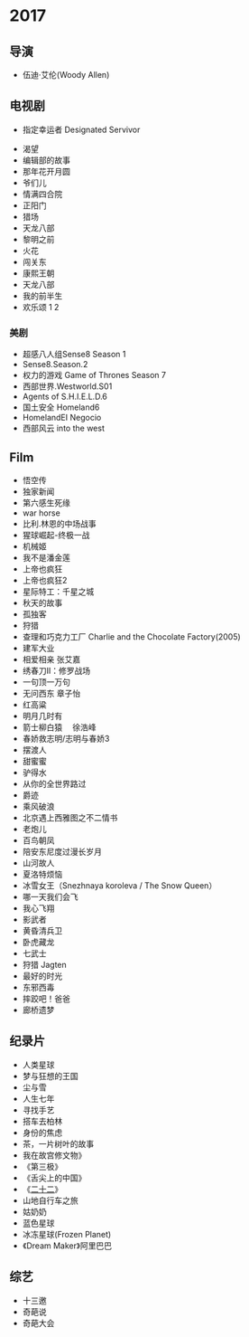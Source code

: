 # 2017

## 导演

* 伍迪·艾伦(Woody Allen)

## 电视剧

- 指定幸运者 Designated Servivor
* 渴望
* 编辑部的故事
* 那年花开月圆
* 爷们儿
* 情满四合院
* 正阳门
* 猎场
* 天龙八部
* 黎明之前
* 火花
* 闯关东
* 康熙王朝
* 天龙八部
* 我的前半生
* 欢乐颂 1 2

### 美剧

* 超感八人组Sense8 Season 1
* Sense8.Season.2
* 权力的游戏 Game of Thrones Season 7
* 西部世界.Westworld.S01
* Agents of S.H.I.E.L.D.6
* 国土安全 Homeland6
* HomelandEI Negocio
* 西部风云 into the west

## Film

* 悟空传
* 独家新闻
* 第六感生死缘
* war horse
* 比利.林恩的中场战事
* 猩球崛起-终极一战
* 机械姬
* 我不是潘金莲
* 上帝也疯狂
* 上帝也疯狂2
* 星际特工：千星之城
* 秋天的故事
* 孤独客
* 狩猎
* 查理和巧克力工厂 Charlie and the Chocolate Factory(2005)
* 建军大业
* 相爱相亲 张艾嘉
* 绣春刀II：修罗战场
* 一句顶一万句
* 无问西东 章子怡
* 红高粱
* 明月几时有
* 箭士柳白猿 　徐浩峰
* 春娇救志明/志明与春娇3
* 摆渡人
* 甜蜜蜜
* 驴得水
* 从你的全世界路过
* 爵迹
* 乘风破浪
* 北京遇上西雅图之不二情书
* 老炮儿
* 百鸟朝凤
* 陪安东尼度过漫长岁月
* 山河故人
* 夏洛特烦恼
* 冰雪女王（Snezhnaya koroleva / The Snow Queen）
* 哪一天我们会飞
* 我心飞翔
* 影武者
* 黄昏清兵卫
* 卧虎藏龙
* 七武士
* 狩猎 Jagten
* 最好的时光
* 东邪西毒
* 摔跤吧！爸爸
* 廊桥遗梦

## 纪录片

* 人类星球
* 梦与狂想的王国
* 尘与雪
* 人生七年
* 寻找手艺
* 搭车去柏林
* 身份的焦虑
* 茶，一片树叶的故事
* 我在故宫修文物》
* 《第三极》
* 《舌尖上的中国》
* 《[二十二](ftp://ygdy8:ygdy8@yg45.dydytt.net:8146/阳光电影www.ygdy8.com.二十二.HD.1080p.国语中英双字.mp4)》
* 山地自行车之旅
* 姑奶奶
* 蓝色星球
* 冰冻星球(Frozen Planet)
* 《Dream Maker》阿里巴巴

## 综艺

* 十三邀
* 奇葩说
* 奇葩大会
